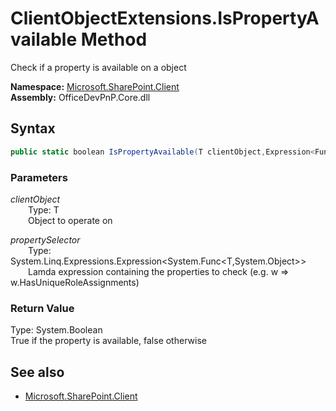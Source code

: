 # ClientObjectExtensions.IsPropertyAvailable Method  
Check if a property is available on a object  

**Namespace:** [Microsoft.SharePoint.Client](Microsoft.SharePoint.Client.md)  
**Assembly:** OfficeDevPnP.Core.dll  
## Syntax
```C#
public static boolean IsPropertyAvailable(T clientObject,Expression<Func<T, Object>> propertySelector)
```
### Parameters
*clientObject*  
&emsp;&emsp;Type: T  
&emsp;&emsp;Object to operate on  
  
*propertySelector*  
&emsp;&emsp;Type: System.Linq.Expressions.Expression<System.Func<T,System.Object>>  
&emsp;&emsp;Lamda expression containing the properties to check (e.g. w => w.HasUniqueRoleAssignments)  
  
### Return Value
Type: System.Boolean  
True if the property is available, false otherwise

## See also
- [Microsoft.SharePoint.Client](Microsoft.SharePoint.Client.md)
